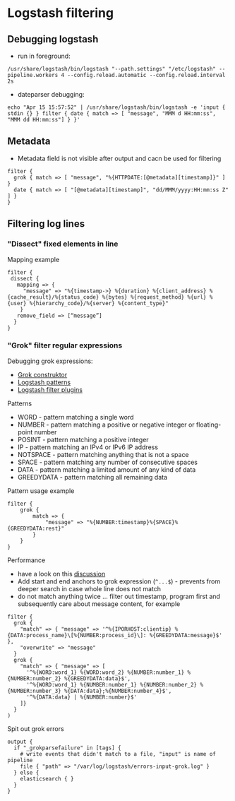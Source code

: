 # Logstash filtering

## Debugging logstash

* run in foreground:
```
/usr/share/logstash/bin/logstash "--path.settings" "/etc/logstash" --pipeline.workers 4 --config.reload.automatic --config.reload.interval 2s  
```

* dateparser debugging:
```
echo "Apr 15 15:57:52" | /usr/share/logstash/bin/logstash -e 'input { stdin {} } filter { date { match => [ "message", "MMM d HH:mm:ss", "MMM dd HH:mm:ss"] } }'
```

## Metadata
* Metadata field is not visible after output and cacn be used for filtering

```
filter {
  grok { match => [ "message", "%{HTTPDATE:[@metadata][timestamp]}" ] }
  date { match => [ "[@metadata][timestamp]", "dd/MMM/yyyy:HH:mm:ss Z" ] }
}
```

## Filtering log lines

### "Dissect" fixed elements in line

Mapping example 
```
filter {
 dissect {
   mapping => {
     "message" => "%{timestamp->} %{duration} %{client_address} %{cache_result}/%{status_code} %{bytes} %{request_method} %{url} %{user} %{hierarchy_code}/%{server} %{content_type}"
    }
   remove_field => [“message”]
  }
}
```


### "Grok" filter regular expressions

Debugging grok expressions:
* [Grok construktor](http://grokconstructor.appspot.com/do/match#result)
* [Logstash patterns](https://github.com/logstash-plugins/logstash-patterns-core/blob/master/patterns/grok-patterns)
* [Logstash filter plugins](https://www.elastic.co/guide/en/logstash/current/filter-plugins.html)



Patterns

* WORD - pattern matching a single word
* NUMBER - pattern matching a positive or negative integer or floating-point number
* POSINT - pattern matching a positive integer
* IP - pattern matching an IPv4 or IPv6 IP address
* NOTSPACE - pattern matching anything that is not a space
* SPACE - pattern matching any number of consecutive spaces
* DATA - pattern matching a limited amount of any kind of data
* GREEDYDATA - pattern matching all remaining data

Pattern usage example
```
filter {
    grok {
        match => {
            "message" => "%{NUMBER:timestamp}%{SPACE}%{GREEDYDATA:rest}"
        }
    }
}
```

Performance
* have a look on this [discussion](https://www.elastic.co/blog/do-you-grok-grok)
* Add start and end anchors to grok expression (`^...$`) - prevents from deeper search in case whole line does not match
* do not match anything twice ... filter out timestamp, program first and subsequently care about message content, for example
```
filter {
  grok {
    "match" => { "message" => '^%{IPORHOST:clientip} %{DATA:process_name}\[%{NUMBER:process_id}\]: %{GREEDYDATA:message}$' },
    "overwrite" => "message"
  }
  grok {
    "match" => { "message" => [
      '^%{WORD:word_1} %{WORD:word_2} %{NUMBER:number_1} %{NUMBER:number_2} %{GREEDYDATA:data}$',
      '^%{WORD:word_1} %{NUMBER:number_1} %{NUMBER:number_2} %{NUMBER:number_3} %{DATA:data};%{NUMBER:number_4}$',
      '^%{DATA:data} | %{NUMBER:number}$'
    ]}
  }
)
```

Spit out grok errors
```
output {
  if "_grokparsefailure" in [tags] {
    # write events that didn't match to a file, "input" is name of pipeline
    file { "path" => "/var/log/logstash/errors-input-grok.log" }
  } else {
    elasticsearch { }
  }
}
```
